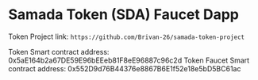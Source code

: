 # Samada Token (SDA) Faucet Dapp

Token Project link: `https://github.com/Brivan-26/samada-token-project`

Token Smart contract address: 0x5aE164b2a67DE59E96bEEeb81F8eE96887c96c2d
Token Faucet Smart contract address: 0x552D9d76B44376e8867B6E1f52e18e5bD5BC61ac
